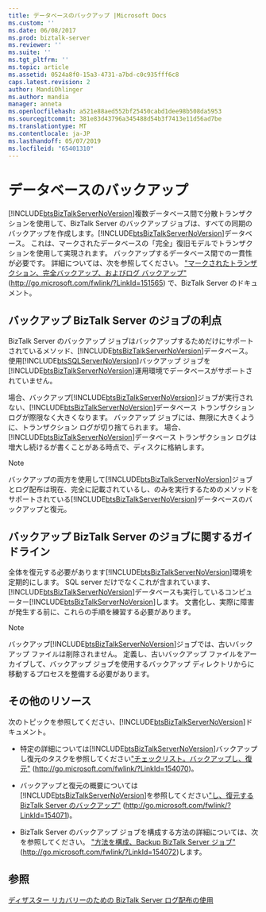 ```yaml
---
title: データベースのバックアップ |Microsoft Docs
ms.custom: ''
ms.date: 06/08/2017
ms.prod: biztalk-server
ms.reviewer: ''
ms.suite: ''
ms.tgt_pltfrm: ''
ms.topic: article
ms.assetid: 0524a8f0-15a3-4731-a7bd-c0c935fff6c8
caps.latest.revision: 2
author: MandiOhlinger
ms.author: mandia
manager: anneta
ms.openlocfilehash: a521e88aed552bf25450cabd1dee98b508da5953
ms.sourcegitcommit: 381e83d43796a345488d54b3f7413e11d56ad7be
ms.translationtype: MT
ms.contentlocale: ja-JP
ms.lasthandoff: 05/07/2019
ms.locfileid: "65401310"
---
```

# <a name="backing-up-databases"></a>データベースのバックアップ
[!INCLUDE[btsBizTalkServerNoVersion](../includes/btsbiztalkservernoversion-md.md)]複数データベース間で分散トランザクションを使用して、BizTalk Server のバックアップ ジョブは、すべての同期のバックアップを作成します。[!INCLUDE[btsBizTalkServerNoVersion](../includes/btsbiztalkservernoversion-md.md)]データベース。 これは、マークされたデータベースの「完全」復旧モデルでトランザクションを使用して実現されます。 バックアップするデータベース間での一貫性が必要です。 詳細については、次を参照してください。 ["マークされたトランザクション、完全バックアップ、およびログ バックアップ"](http://go.microsoft.com/fwlink/?LinkId=151565) (<http://go.microsoft.com/fwlink/?LinkId=151565>) で、BizTalk Server のドキュメント。  
  
## <a name="advantages-of-the-backup-biztalk-server-job"></a>バックアップ BizTalk Server のジョブの利点  
 BizTalk Server のバックアップ ジョブはバックアップするためだけにサポートされているメソッド、[!INCLUDE[btsBizTalkServerNoVersion](../includes/btsbiztalkservernoversion-md.md)]データベース。 使用[!INCLUDE[btsSQLServerNoVersion](../includes/btssqlservernoversion-md.md)]バックアップ ジョブを[!INCLUDE[btsBizTalkServerNoVersion](../includes/btsbiztalkservernoversion-md.md)]運用環境でデータベースがサポートされていません。  
  
 場合、バックアップ[!INCLUDE[btsBizTalkServerNoVersion](../includes/btsbiztalkservernoversion-md.md)]ジョブが実行されない、[!INCLUDE[btsBizTalkServerNoVersion](../includes/btsbiztalkservernoversion-md.md)]データベース トランザクション ログが際限なく大きくなります。 バックアップ ジョブには、無限に大きくように、トランザクション ログが切り捨てられます。 場合、[!INCLUDE[btsBizTalkServerNoVersion](../includes/btsbiztalkservernoversion-md.md)]データベース トランザクション ログは増大し続けるが書くことがある時点で、ディスクに格納します。  
  
> [!NOTE]
>  バックアップの両方を使用して[!INCLUDE[btsBizTalkServerNoVersion](../includes/btsbiztalkservernoversion-md.md)]ジョブとログ配布は現在、完全に記載されているし、のみを実行するためのメソッドをサポートされている[!INCLUDE[btsBizTalkServerNoVersion](../includes/btsbiztalkservernoversion-md.md)]データベースのバックアップと復元。  
  
## <a name="guidelines-for-the-backup-biztalk-server-job"></a>バックアップ BizTalk Server のジョブに関するガイドライン  
 全体を復元する必要があります[!INCLUDE[btsBizTalkServerNoVersion](../includes/btsbiztalkservernoversion-md.md)]環境を定期的にします。 SQL server だけでなくこれが含まれています、[!INCLUDE[btsBizTalkServerNoVersion](../includes/btsbiztalkservernoversion-md.md)]データベースも実行しているコンピューター[!INCLUDE[btsBizTalkServerNoVersion](../includes/btsbiztalkservernoversion-md.md)]します。 文書化し、実際に障害が発生する前に、これらの手順を練習する必要があります。  
  
> [!NOTE]
>  バックアップ[!INCLUDE[btsBizTalkServerNoVersion](../includes/btsbiztalkservernoversion-md.md)]ジョブでは、古いバックアップ ファイルは削除されません。 定義し、古いバックアップ ファイルをアーカイブして、バックアップ ジョブを使用するバックアップ ディレクトリからに移動するプロセスを整備する必要があります。  
  
## <a name="additional-resources"></a>その他のリソース  
 次のトピックを参照してください、[!INCLUDE[btsBizTalkServerNoVersion](../includes/btsbiztalkservernoversion-md.md)]ドキュメント。  
  
- 特定の詳細については[!INCLUDE[btsBizTalkServerNoVersion](../includes/btsbiztalkservernoversion-md.md)]バックアップし復元のタスクを参照してください["チェックリスト。バックアップし、復元"](http://go.microsoft.com/fwlink/?LinkId=154070) (<http://go.microsoft.com/fwlink/?LinkId=154070>)。  
  
- バックアップと復元の概要については[!INCLUDE[btsBizTalkServerNoVersion](../includes/btsbiztalkservernoversion-md.md)]を参照してください["し、復元する BizTalk Server のバックアップ"](http://go.microsoft.com/fwlink/?LinkId=154071) (<http://go.microsoft.com/fwlink/?LinkId=154071>)。  
  
- BizTalk Server のバックアップ ジョブを構成する方法の詳細については、次を参照してください。 ["方法を構成、Backup BizTalk Server ジョブ"](http://go.microsoft.com/fwlink/?LinkId=154072) (http://go.microsoft.com/fwlink/?LinkId=154072)します。  
  
## <a name="see-also"></a>参照  
 [ディザスター リカバリーのための BizTalk Server ログ配布の使用](../technical-guides/using-biztalk-server-log-shipping-for-disaster-recovery.md)